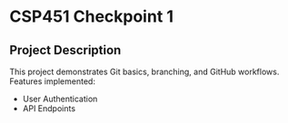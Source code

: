 # CSP451 Checkpoint 1
## Project Description
This project demonstrates Git basics, branching, and GitHub workflows.
Features implemented:
- User Authentication
- API Endpoints

